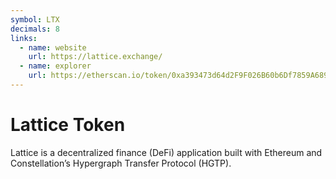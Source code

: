 ```yaml
---
symbol: LTX
decimals: 8
links:
  - name: website
    url: https://lattice.exchange/
  - name: explorer
    url: https://etherscan.io/token/0xa393473d64d2F9F026B60b6Df7859A689715d092
---
```


# Lattice Token

Lattice is a decentralized finance (DeFi) application built with Ethereum and Constellation’s Hypergraph Transfer Protocol (HGTP).
